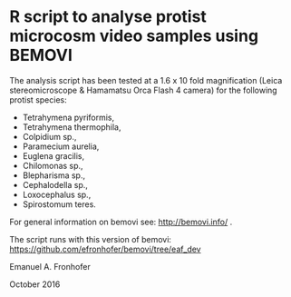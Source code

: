 # R script to analyse protist microcosm video samples using BEMOVI

The analysis script has been tested at a 1.6 x 10 fold magnification (Leica stereomicroscope & Hamamatsu Orca Flash 4 camera) for the following protist species: 
* Tetrahymena pyriformis, 
* Tetrahymena thermophila,
* Colpidium sp.,
* Paramecium aurelia, 
* Euglena gracilis, 
* Chilomonas sp., 
* Blepharisma sp., 
* Cephalodella sp., 
* Loxocephalus sp., 
* Spirostomum teres.

For general information on bemovi see: http://bemovi.info/ . 

The script runs with this version of bemovi: https://github.com/efronhofer/bemovi/tree/eaf_dev

Emanuel A. Fronhofer

October 2016
